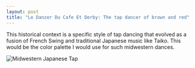```yaml
---
layout: post
title: "Le Danzer Du Cafe Et Derby: The tap dancer of brown and red"
---
```

This historical context is a specific style of tap dancing that evolved as a fusion of French Swing and traditional Japanese music like Taiko. This would be the color palette I would use for such midwestern dances.

![Midwestern Japanese Tap]()

